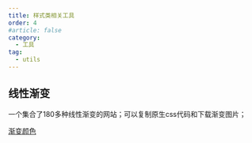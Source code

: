 ```yaml
---
title: 样式类相关工具
order: 4
#article: false
category:
  - 工具
tag:
  - utils
---
```


## 线性渐变

一个集合了180多种线性渐变的网站；可以复制原生css代码和下载渐变图片；

[渐变颜色](https://color.oulu.me/)